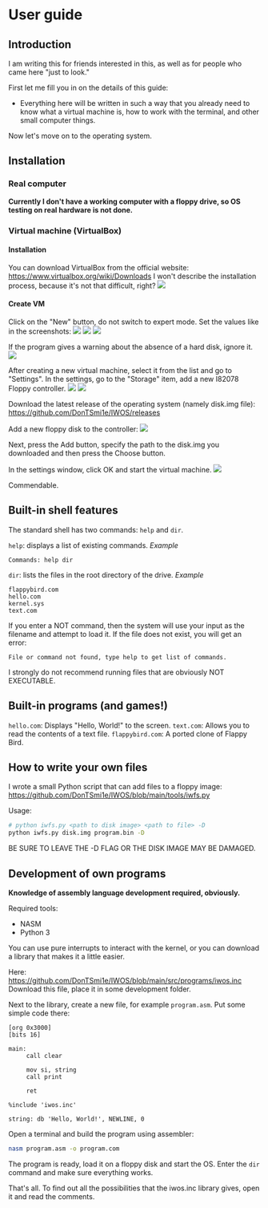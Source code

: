 # User guide

## Introduction
I am writing this for friends interested in this, as well as for people who came here "just to look."

First let me fill you in on the details of this guide:
- Everything here will be written in such a way that you already need to know what a virtual machine is, how to work with the terminal, and other small computer things.

Now let's move on to the operating system.

## Installation
### Real computer
**Currently I don't have a working computer with a floppy drive, so OS testing on real hardware is not done.**

### Virtual machine (VirtualBox)
#### Installation
You can download VirtualBox from the official website: https://www.virtualbox.org/wiki/Downloads
I won't describe the installation process, because it's not that difficult, right?
![](screenshots/userguide/1.png)

#### Create VM
Click on the "New" button, do not switch to expert mode. Set the values like in the screenshots:
![](screenshots/userguide/2.png)
![](screenshots/userguide/3.png)
![](screenshots/userguide/4.png)

If the program gives a warning about the absence of a hard disk, ignore it.
![](screenshots/userguide/5.png)

After creating a new virtual machine, select it from the list and go to "Settings".
In the settings, go to the "Storage" item, add a new I82078 Floppy controller.
![](screenshots/userguide/6.png)
![](screenshots/userguide/7.png)

Download the latest release of the operating system (namely disk.img file): https://github.com/DonTSmi1e/IWOS/releases

Add a new floppy disk to the controller:
![](screenshots/userguide/8.png)

Next, press the Add button, specify the path to the disk.img you downloaded and then press the Choose button.

In the settings window, click OK and start the virtual machine.
![](screenshots/userguide/9.png)

Commendable.

## Built-in shell features
The standard shell has two commands: `help` and `dir`.

`help`: displays a list of existing commands.
*Example*
```
Commands: help dir
```

`dir`: lists the files in the root directory of the drive.
*Example*
```
flappybird.com
hello.com
kernel.sys
text.com
```

If you enter a NOT command, then the system will use your input as the filename and attempt to load it. If the file does not exist, you will get an error:
```
File or command not found, type help to get list of commands.
```

I strongly do not recommend running files that are obviously NOT EXECUTABLE.

## Built-in programs (and games!)
`hello.com`: Displays "Hello, World!" to the screen.
`text.com`: Allows you to read the contents of a text file.
`flappybird.com`: A ported clone of Flappy Bird.

## How to write your own files
I wrote a small Python script that can add files to a floppy image: https://github.com/DonTSmi1e/IWOS/blob/main/tools/iwfs.py

Usage:
```bash
# python iwfs.py <path to disk image> <path to file> -D
python iwfs.py disk.img program.bin -D
```
BE SURE TO LEAVE THE -D FLAG OR THE DISK IMAGE MAY BE DAMAGED.

## Development of own programs
**Knowledge of assembly language development required, obviously.**

Required tools:
- NASM
- Python 3

You can use pure interrupts to interact with the kernel, or you can download a library that makes it a little easier.

Here:
https://github.com/DonTSmi1e/IWOS/blob/main/src/programs/iwos.inc
Download this file, place it in some development folder.

Next to the library, create a new file, for example `program.asm`.
Put some simple code there:
```x86asm
[org 0x3000]
[bits 16]

main:
     call clear

     mov si, string
     call print

     ret

%include 'iwos.inc'

string: db 'Hello, World!', NEWLINE, 0
```

Open a terminal and build the program using assembler:
```bash
nasm program.asm -o program.com
```

The program is ready, load it on a floppy disk and start the OS. Enter the `dir` command and make sure everything works.

That's all. To find out all the possibilities that the iwos.inc library gives, open it and read the comments.